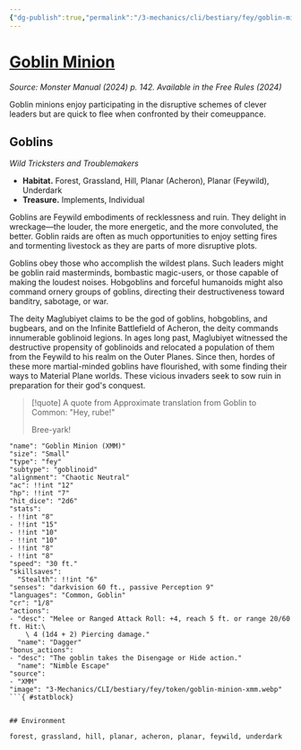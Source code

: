 ```yaml
---
{"dg-publish":true,"permalink":"/3-mechanics/cli/bestiary/fey/goblin-minion-xmm/","tags":["ttrpg-cli/compendium/src/5e/xmm","ttrpg-cli/monster/cr/1-8","ttrpg-cli/monster/environment/acheron","ttrpg-cli/monster/environment/feywild","ttrpg-cli/monster/environment/forest","ttrpg-cli/monster/environment/grassland","ttrpg-cli/monster/environment/hill","ttrpg-cli/monster/environment/planar","ttrpg-cli/monster/environment/underdark","ttrpg-cli/monster/size/small","ttrpg-cli/monster/type/fey/goblinoid"],"noteIcon":""}
---
```


# [Goblin Minion](3-Mechanics\CLI\bestiary\fey/goblin-minion-xmm.md)
*Source: Monster Manual (2024) p. 142. Available in the Free Rules (2024)*  

Goblin minions enjoy participating in the disruptive schemes of clever leaders but are quick to flee when confronted by their comeuppance.

## Goblins

*Wild Tricksters and Troublemakers*

- **Habitat.** Forest, Grassland, Hill, Planar (Acheron), Planar (Feywild), Underdark  
- **Treasure.** Implements, Individual  

Goblins are Feywild embodiments of recklessness and ruin. They delight in wreckage—the louder, the more energetic, and the more convoluted, the better. Goblin raids are often as much opportunities to enjoy setting fires and tormenting livestock as they are parts of more disruptive plots.

Goblins obey those who accomplish the wildest plans. Such leaders might be goblin raid masterminds, bombastic magic-users, or those capable of making the loudest noises. Hobgoblins and forceful humanoids might also command ornery groups of goblins, directing their destructiveness toward banditry, sabotage, or war.

The deity Maglubiyet claims to be the god of goblins, hobgoblins, and bugbears, and on the Infinite Battlefield of Acheron, the deity commands innumerable goblinoid legions. In ages long past, Maglubiyet witnessed the destructive propensity of goblinoids and relocated a population of them from the Feywild to his realm on the Outer Planes. Since then, hordes of these more martial-minded goblins have flourished, with some finding their ways to Material Plane worlds. These vicious invaders seek to sow ruin in preparation for their god's conquest.

> [!quote] A quote from Approximate translation from Goblin to Common: "Hey, rube!"  
> 
> Bree-yark!


```statblock
"name": "Goblin Minion (XMM)"
"size": "Small"
"type": "fey"
"subtype": "goblinoid"
"alignment": "Chaotic Neutral"
"ac": !!int "12"
"hp": !!int "7"
"hit_dice": "2d6"
"stats":
- !!int "8"
- !!int "15"
- !!int "10"
- !!int "10"
- !!int "8"
- !!int "8"
"speed": "30 ft."
"skillsaves":
  "Stealth": !!int "6"
"senses": "darkvision 60 ft., passive Perception 9"
"languages": "Common, Goblin"
"cr": "1/8"
"actions":
- "desc": "Melee or Ranged Attack Roll: +4, reach 5 ft. or range 20/60 ft. Hit:\
    \ 4 (1d4 + 2) Piercing damage."
  "name": "Dagger"
"bonus_actions":
- "desc": "The goblin takes the Disengage or Hide action."
  "name": "Nimble Escape"
"source":
- "XMM"
"image": "3-Mechanics/CLI/bestiary/fey/token/goblin-minion-xmm.webp"
```{ #statblock}


## Environment

forest, grassland, hill, planar, acheron, planar, feywild, underdark